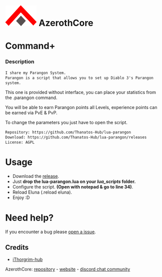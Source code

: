 # ![logo](https://raw.githubusercontent.com/azerothcore/azerothcore.github.io/master/images/logo-github.png) AzerothCore

# Command+

### Description

	I share my Parangon System.
	Parangon is a script that allows you to set up Diablo 3's Parangon system.

  This one is provided without interface, you can place your statistics from the .parangon command.

  You will be able to earn Parangon points all Levels, experience points can be earned via PvE & PvP.

  To change the parameters you just have to open the script.

    Repository: https://github.com/Thanatos-Hub/lua-parangon
    Download: https://github.com/Thanatos-Hub/lua-parangon/releases
    License: AGPL


# Usage

- Download the [release](https://github.com/Thanatos-Hub/lua-parangon/releases).
- Just **drop the lua-parangon.lua on your *lua_scripts* folder.**
- Configure the script. **(Open with notepad & go to line 34)**.
- Reload Eluna (.reload eluna).
- Enjoy :D

# Need help?

If you encounter a bug please [open a issue](https://github.com/Thanatos-Hub/lua-parangon/issues).


## Credits

* [iThorgrim-hub](https://github.com/Thanatos-Hub)

AzerothCore: [repository](https://github.com/azerothcore) - [website](http://azerothcore.org/) - [discord chat community](https://discord.gg/PaqQRkd)
